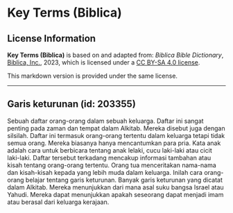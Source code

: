 # Key Terms (Biblica)

## License Information

**Key Terms (Biblica)** is based on and adapted from: _Biblica Bible Dictionary_, [Biblica, Inc.](https://www.biblica.com/), 2023, which is licensed under a [CC BY-SA 4.0 license](https://creativecommons.org/licenses/by-sa/4.0/legalcode.en).

This markdown version is provided under the same license.



--------------------------------

## Garis keturunan (id: 203355)

Sebuah daftar orang\-orang dalam sebuah keluarga. Daftar ini sangat penting pada zaman dan tempat dalam Alkitab. Mereka disebut juga dengan silsilah. Daftar ini termasuk orang\-orang tertentu dalam keluarga tetapi tidak semua orang. Mereka biasanya hanya mencantumkan para pria. Kata anak adalah cara untuk berbicara tentang anak lelaki, cucu laki\-laki atau cicit laki\-laki. Daftar tersebut terkadang mencakup informasi tambahan atau kisah tentang orang\-orang tertentu. Orang tua menceritakan nama\-nama dan kisah\-kisah kepada yang lebih muda dalam keluarga. Inilah cara orang\-orang belajar tentang garis keturunan. Banyak garis keturunan yang dicatat dalam Alkitab. Mereka menunjukkan dari mana asal suku bangsa Israel atau Yahudi. Mereka dapat menunjukkan apakah seseorang dapat menjadi imam atau berasal dari keluarga kerajaan. 


